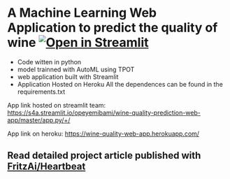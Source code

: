 # A Machine Learning Web Application to predict the quality of wine [![Open in Streamlit](https://static.streamlit.io/badges/streamlit_badge_black_white.svg)](https://share.streamlit.io/opeyemibami/wine-quality-prediction-web-app/master/app.py/+/)
- Code witten in python
- model trainned with AutoML using TPOT
- web application built with Streamlit 
- Application Hosted on Heroku 
All the dependences can be found in the requirements.txt 

App link hosted on streamlit team: https://s4a.streamlit.io/opeyemibami/wine-quality-prediction-web-app/master/app.py/+/

App link on heroku: https://wine-quality-web-app.herokuapp.com/

## Read detailed project article published with [FritzAi/Heartbeat](https://heartbeat.comet.ml/deploy-a-machine-learning-model-as-a-web-application-part-1-a1c1ff624f7a)
